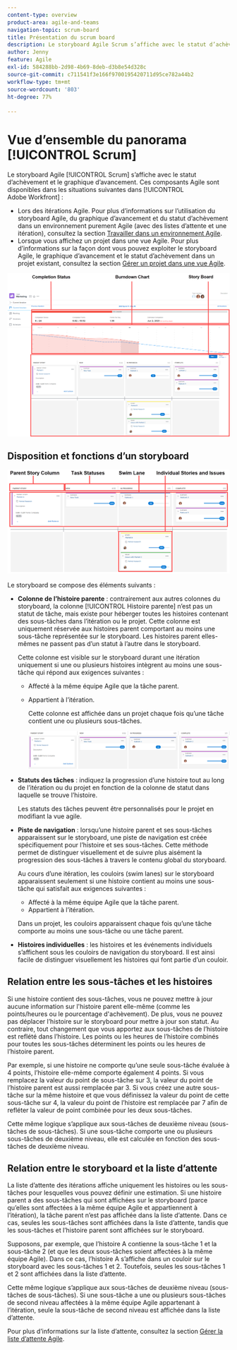 ```yaml
---
content-type: overview
product-area: agile-and-teams
navigation-topic: scrum-board
title: Présentation du scrum board
description: Le storyboard Agile Scrum s’affiche avec le statut d’achèvement et le graphique d’avancement.
author: Jenny
feature: Agile
exl-id: 584288bb-2d98-4b69-8deb-d3b8e54d328c
source-git-commit: c711541f3e166f9700195420711d95ce782a44b2
workflow-type: tm+mt
source-wordcount: '803'
ht-degree: 77%

---
```


# Vue d’ensemble du panorama [!UICONTROL Scrum]

<!-- Audited: 5/2025 -->

Le storyboard Agile [!UICONTROL Scrum] s’affiche avec le statut d’achèvement et le graphique d’avancement. Ces composants Agile sont disponibles dans les situations suivantes dans [!UICONTROL Adobe Workfront] :

* Lors des itérations Agile. Pour plus d’informations sur l’utilisation du storyboard Agile, du graphique d’avancement et du statut d’achèvement dans un environnement purement Agile (avec des listes d’attente et une itération), consultez la section [Travailler dans un environnement Agile](../../../agile/work-in-an-agile-environment/work-in-an-agile-environment.md).
* Lorsque vous affichez un projet dans une vue Agile. Pour plus d’informations sur la façon dont vous pouvez exploiter le storyboard Agile, le graphique d’avancement et le statut d’achèvement dans un projet existant, consultez la section [Gérer un projet dans une vue Agile](../../../manage-work/projects/manage-projects/manage-projects-in-agile-view.md).

![Itération Agile](assets/agile-iteration-with-callouts.png)

## Disposition et fonctions d’un storyboard

![Storyboard Agile](assets/agile-storyboard-callouts.png)

Le storyboard se compose des éléments suivants :

* **Colonne de l’histoire parente** : contrairement aux autres colonnes du storyboard, la colonne [!UICONTROL Histoire parente] n’est pas un statut de tâche, mais existe pour héberger toutes les histoires contenant des sous-tâches dans l’itération ou le projet. Cette colonne est uniquement réservée aux histoires parent comportant au moins une sous-tâche représentée sur le storyboard. Les histoires parent elles-mêmes ne passent pas d’un statut à l’autre dans le storyboard.

  Cette colonne est visible sur le storyboard durant une itération uniquement si une ou plusieurs histoires intègrent au moins une sous-tâche qui répond aux exigences suivantes :

   * Affecté à la même équipe Agile que la tâche parent.
   * Appartient à l’itération.

     Cette colonne est affichée dans un projet chaque fois qu’une tâche contient une ou plusieurs sous-tâches.

     ![Colonne d’histoire parent](assets/agile-parentstory-swimlane.png)

* **Statuts des tâches** : indiquez la progression d’une histoire tout au long de l’itération ou du projet en fonction de la colonne de statut dans laquelle se trouve l’histoire.

  Les statuts des tâches peuvent être personnalisés pour le projet en modifiant la vue agile.

* **Piste de navigation** : lorsqu’une histoire parent et ses sous-tâches apparaissent sur le storyboard, une piste de navigation est créée spécifiquement pour l’histoire et ses sous-tâches. Cette méthode permet de distinguer visuellement et de suivre plus aisément la progression des sous-tâches à travers le contenu global du storyboard.

  Au cours d’une itération, les couloirs (swim lanes) sur le storyboard apparaissent seulement si une histoire contient au moins une sous-tâche qui satisfait aux exigences suivantes :

   * Affecté à la même équipe Agile que la tâche parent.
   * Appartient à l’itération.

  Dans un projet, les couloirs apparaissent chaque fois qu’une tâche comporte au moins une sous-tâche ou une tâche parent.

* **Histoires individuelles** : les histoires et les événements individuels s’affichent sous les couloirs de navigation du storyboard. Il est ainsi facile de distinguer visuellement les histoires qui font partie d’un couloir.

## Relation entre les sous-tâches et les histoires

Si une histoire contient des sous-tâches, vous ne pouvez mettre à jour aucune information sur l&#39;histoire parent elle-même (comme les points/heures ou le pourcentage d&#39;achèvement). De plus, vous ne pouvez pas déplacer l’histoire sur le storyboard pour mettre à jour son statut. Au contraire, tout changement que vous apportez aux sous-tâches de l’histoire est reflété dans l’histoire. Les points ou les heures de l’histoire combinés pour toutes les sous-tâches déterminent les points ou les heures de l’histoire parent.

Par exemple, si une histoire ne comporte qu’une seule sous-tâche évaluée à 4 points, l’histoire elle-même comporte également 4 points. Si vous remplacez la valeur du point de sous-tâche sur 3, la valeur du point de l’histoire parent est aussi remplacée par 3. Si vous créez une autre sous-tâche sur la même histoire et que vous définissez la valeur du point de cette sous-tâche sur 4, la valeur du point de l’histoire est remplacée par 7 afin de refléter la valeur de point combinée pour les deux sous-tâches.

Cette même logique s’applique aux sous-tâches de deuxième niveau (sous-tâches de sous-tâches). Si une sous-tâche comporte une ou plusieurs sous-tâches de deuxième niveau, elle est calculée en fonction des sous-tâches de deuxième niveau.

## Relation entre le storyboard et la liste d’attente

La liste d’attente des itérations affiche uniquement les histoires ou les sous-tâches pour lesquelles vous pouvez définir une estimation. Si une histoire parent a des sous-tâches qui sont affichées sur le storyboard (parce qu’elles sont affectées à la même équipe Agile et appartiennent à l’itération), la tâche parent n’est pas affichée dans la liste d’attente. Dans ce cas, seules les sous-tâches sont affichées dans la liste d’attente, tandis que les sous-tâches et l’histoire parent sont affichées sur le storyboard.

Supposons, par exemple, que l’histoire A contienne la sous-tâche 1 et la sous-tâche 2 (et que les deux sous-tâches soient affectées à la même équipe Agile). Dans ce cas, l’histoire A s’affiche dans un couloir sur le storyboard avec les sous-tâches 1 et 2. Toutefois, seules les sous-tâches 1 et 2 sont affichées dans la liste d’attente.

Cette même logique s’applique aux sous-tâches de deuxième niveau (sous-tâches de sous-tâches). Si une sous-tâche a une ou plusieurs sous-tâches de second niveau affectées à la même équipe Agile appartenant à l’itération, seule la sous-tâche de second niveau est affichée dans la liste d’attente.

Pour plus d’informations sur la liste d’attente, consultez la section [Gérer la liste d’attente Agile](../../../agile/work-in-an-agile-environment/manage-the-agile-backlog.md).
